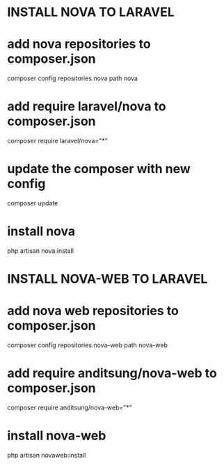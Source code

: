 # INSTALL NOVA TO LARAVEL
# add nova repositories to composer.json
composer config repositories.nova path nova
# add require laravel/nova to composer.json
composer require laravel/nova="*"
# update the composer with new config
composer update
# install nova
php artisan nova:install

# INSTALL NOVA-WEB TO LARAVEL
# add nova web repositories to composer.json
composer config repositories.nova-web path nova-web
# add require anditsung/nova-web to composer.json
composer require anditsung/nova-web="*"
# install nova-web
php artisan novaweb:install
